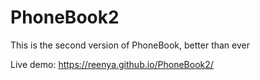 # PhoneBook2
This is the second version of PhoneBook, better than ever

Live demo: https://reenya.github.io/PhoneBook2/
